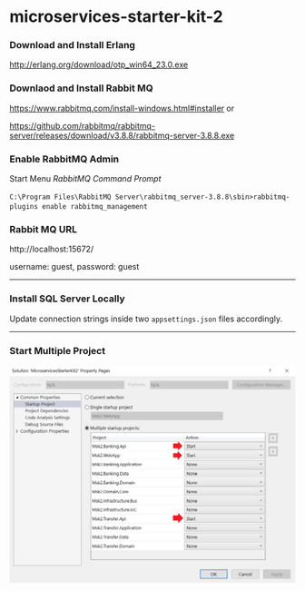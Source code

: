 # microservices-starter-kit-2

### Download and Install Erlang

http://erlang.org/download/otp_win64_23.0.exe

### Downlaod and Install Rabbit MQ

https://www.rabbitmq.com/install-windows.html#installer or

https://github.com/rabbitmq/rabbitmq-server/releases/download/v3.8.8/rabbitmq-server-3.8.8.exe

### Enable RabbitMQ Admin

Start Menu _RabbitMQ Command Prompt_

`C:\Program Files\RabbitMQ Server\rabbitmq_server-3.8.8\sbin>rabbitmq-plugins enable rabbitmq_management`

### Rabbit MQ URL

http://localhost:15672/

username: guest, password: guest

---

### Install SQL Server Locally

Update connection strings inside two `appsettings.json` files accordingly.

---

### Start Multiple Project

![Start Multiple Project](./docs/start-multiple-projects.png)
